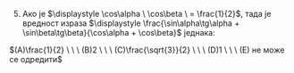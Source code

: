 5. Ако је $\displaystyle \cos\alpha \ \cos\beta \ = \frac{1}{2}$, тада је вредност израза $\displaystyle \frac{\sin\alpha\tg\alpha + \sin\beta\tg\beta}{\cos\alpha + \cos\beta}$ једнака:

$(A)\frac{1}{2} \ \ \ (B)2 \ \ \ (C)\frac{\sqrt{3}}{2} \ \ \ (D)1 \ \ \ (E) не може се одредити$